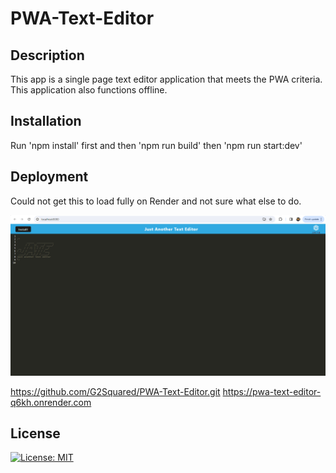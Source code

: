 # PWA-Text-Editor

## Description

This app is a single page text editor application that meets the PWA criteria. This application also functions offline. 

## Installation

Run 'npm install' first and then 'npm run build' then 'npm run start:dev'

## Deployment

Could not get this to load fully on Render and not sure what else to do.

![alt text](images/homepage.png)

https://github.com/G2Squared/PWA-Text-Editor.git
https://pwa-text-editor-q6kh.onrender.com

## License

[![License: MIT](https://img.shields.io/badge/License-MIT-yellow.svg)](https://opensource.org/licenses/MIT)
